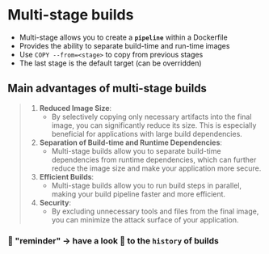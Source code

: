 # Multi-stage builds

- Multi-stage allows you to create a **`pipeline`** within a Dockerfile
- Provides the ability to separate build-time and run-time images
- Use `COPY --from=<stage>` to copy from previous stages
- The last stage is the default target (can be overridden)

<!--
Multi-stage builds in Docker are a method that allows you to use multiple `FROM` statements in your Dockerfile. Each `FROM` instruction can use a different base, and each of them begins a new stage of the build. You can selectively copy artifacts from one stage to another, leaving behind everything you don't want in the final image.

> It's like a **`build pipeline`** in a Dockerfile.
-->

## Main advantages of multi-stage builds

> 1. **Reduced Image Size**: 
>    - By selectively copying only necessary artifacts into the final image, you can significantly reduce its size. This is especially beneficial for applications with large build dependencies.
> 2. **Separation of Build-time and Runtime Dependencies**: 
>    - Multi-stage builds allow you to separate build-time dependencies from runtime dependencies, which can further reduce the image size and make your application more secure.
> 3. **Efficient Builds**: 
>    - Multi-stage builds allow you to run build steps in parallel, making your build pipeline faster and more efficient.
> 4. **Security**: 
>    - By excluding unnecessary tools and files from the final image, you can minimize the attack surface of your application.

### 👋 "reminder" -> have a look 👀 to the `history` of builds